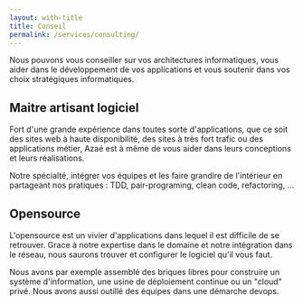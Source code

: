 ```yaml
---
layout: with-title
title: Conseil
permalink: /services/consulting/
---
```


Nous pouvons vous conseiller sur vos architectures informatiques, vous aider dans le développement de vos applications et vous soutenir dans vos choix stratégiques informatiques.

## Maitre artisant logiciel

Fort d'une grande expérience dans toutes sorte d'applications, que ce soit des sites web à haute disponibilité, des sites à très fort trafic ou des applications métier, Azaé est à même de vous aider dans leurs conceptions et leurs réalisations.

Notre spécialté, intégrer vos équipes et les faire grandire de l'intérieur en partageant nos pratiques : TDD, pair-programing, clean code, refactoring, ...


## Opensource

L'opensource est un vivier d'applications dans lequel il est difficile de se retrouver. Grace à notre expertise dans le domaine et notre intégration dans le réseau, nous saurons trouver et configurer le logiciel qu'il vous faut.

Nous avons par exemple assemblé des briques libres pour construire un système d'information, une usine de déploiement continue ou un "cloud" privé.
Nous avons aussi outillé des équipes dans une démarche devops.
